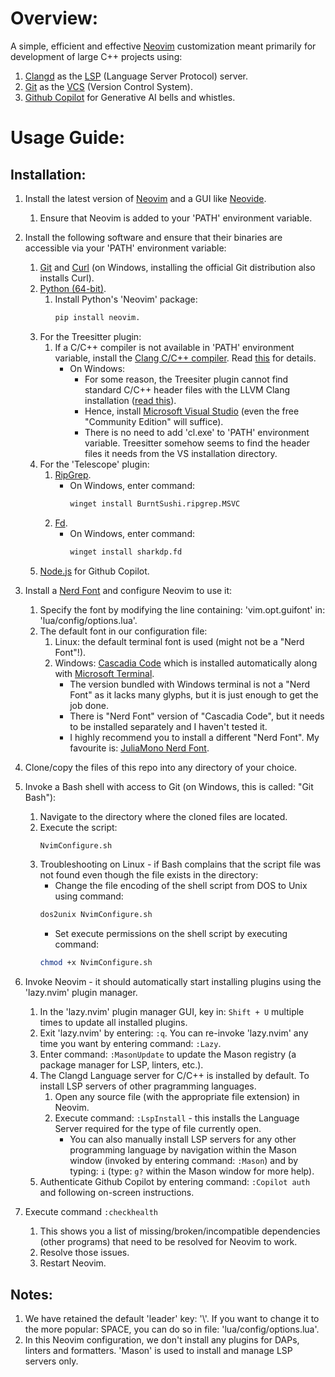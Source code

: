 # Overview:
A simple, efficient and effective [Neovim](https://neovim.io) customization meant primarily for development of large C++ projects using:
1. [Clangd](https://clangd.llvm.org) as the [LSP](https://microsoft.github.io/language-server-protocol/) (Language Server Protocol) server.
1. [Git](https://git-scm.com) as the [VCS](https://en.wikipedia.org/wiki/Version_control) (Version Control System).
1. [Github Copilot](https://github.com/features/copilot) for Generative AI bells and whistles.

# Usage Guide:
## Installation:

1. Install the latest version of [Neovim](https://neovim.io) and a GUI like [Neovide](https://neovide.dev).
   1. Ensure that Neovim is added to your 'PATH' environment variable.

1. Install the following software and ensure that their binaries are accessible via your 'PATH' environment variable:
   1. [Git](https://git-scm.com/downloads) and [Curl](https://curl.se/download.html) (on Windows, installing the official Git distribution also installs Curl).
   1. [Python (64-bit)](https://www.python.org/downloads).
      1. Install Python's 'Neovim' package:
         ```bash
         pip install neovim.
         ```
   1. For the Treesitter plugin:
      1. If a C/C++ compiler is not available in 'PATH' environment variable, install the [Clang C/C++ compiler](https://releases.llvm.org/download.html). Read [this](https://github.com/nvim-treesitter/nvim-treesitter/wiki/Windows-support#llvm-clang) for details.
         * On Windows:
           * For some reason, the Treesiter plugin cannot find standard C/C++ header files with the LLVM Clang installation ([read this](https://clangd.llvm.org/troubleshooting#cant-find-standard-library-headers-map-stdioh-etc)).
           * Hence, install [Microsoft Visual Studio](https://visualstudio.microsoft.com) (even the free "Community Edition" will suffice).
           * There is no need to add 'cl.exe' to 'PATH' environment variable. Treesitter somehow seems to find the header files it needs from the VS installation directory.
   1. For the 'Telescope' plugin:
        1. [RipGrep](https://github.com/BurntSushi/ripgrep).
           * On Windows, enter command:
             ```bash
             winget install BurntSushi.ripgrep.MSVC
             ```
        1. [Fd](https://github.com/sharkdp/fd).
           * On Windows, enter command:
             ```bash
             winget install sharkdp.fd
             ```
   1. [Node.js](https://nodejs.org/en/download) for Github Copilot.

1. Install a [Nerd Font](https://www.nerdfonts.com) and configure Neovim to use it:
   1. Specify the font by modifying the line containing: 'vim.opt.guifont' in: 'lua/config/options.lua'.
   1. The default font in our configuration file:
      1. Linux: the default terminal font is used (might not be a "Nerd Font"!).
      1. Windows: [Cascadia Code](https://github.com/microsoft/cascadia-code/wiki/Installing-Cascadia-Code) which is installed automatically along with [Microsoft Terminal](https://github.com/microsoft/terminal).
         * The version bundled with Windows terminal is not a "Nerd Font" as it lacks many glyphs, but it is just enough to get the job done.
         * There is "Nerd Font" version of "Cascadia Code", but it needs to be installed separately and I haven't tested it.
         * I highly recommend you to install a different "Nerd Font". My favourite is: [JuliaMono Nerd Font](https://github.com/mietzen/juliamono-nerd-font).

1. Clone/copy the files of this repo into any directory of your choice.

1. Invoke a Bash shell with access to Git (on Windows, this is called: "Git Bash"):
   1. Navigate to the directory where the cloned files are located.
   1. Execute the script:
      ```bash
      NvimConfigure.sh
      ```
   1. Troubleshooting on Linux - if Bash complains that the script file was not found even though the file exists in the directory:
      * Change the file encoding of the shell script from DOS to Unix using command:
      ```bash
      dos2unix NvimConfigure.sh
      ```
      * Set execute permissions on the shell script by executing command:
      ```bash
      chmod +x NvimConfigure.sh
      ```
1. Invoke Neovim - it should automatically start installing plugins using the 'lazy.nvim' plugin manager.
   1. In the 'lazy.nvim' plugin manager GUI, key in: ```Shift + U``` multiple times to update all installed plugins.
   1. Exit 'lazy.nvim' by entering: ```:q```. You can re-invoke 'lazy.nvim' any time you want by entering command: ```:Lazy```.
   1. Enter command: ```:MasonUpdate``` to update the Mason registry (a package manager for LSP, linters, etc.).
   1. The Clangd Language server for C/C++ is installed by default. To install LSP servers of other pragramming languages.
      1. Open any source file (with the appropriate file extension) in Neovim.
      1. Execute command: ```:LspInstall``` - this installs the Language Server required for the type of file currently open.
         * You can also manually install LSP servers for any other programming language by navigation within the Mason window (invoked by entering command: ```:Mason```) and by typing: ```i``` (type: ```g?``` within the Mason window for more help).
   1. Authenticate Github Copilot by entering command: ```:Copilot auth``` and following on-screen instructions.

1. Execute command ```:checkhealth```
   1. This shows you a list of missing/broken/incompatible dependencies (other programs) that need to be resolved for Neovim to work.
   1. Resolve those issues.
   1. Restart Neovim.

## Notes:

1. We have retained the default 'leader' key: '\\'. If you want to change it to the more popular: SPACE, you can do so in file: 'lua/config/options.lua'.
1. In this Neovim configuration, we don't install any plugins for DAPs, linters and formatters. 'Mason' is used to install and manage LSP servers only.
